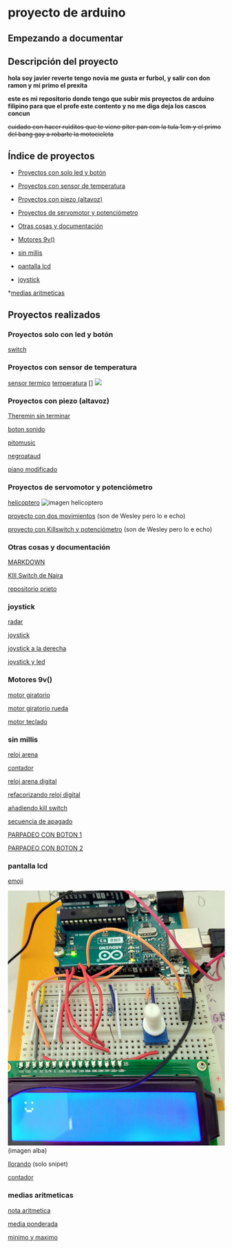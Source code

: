 # proyecto de arduino 
## Empezando a documentar

## Descripción del proyecto 

<b>hola soy javier reverte tengo novia me gusta er furbol, y salir con don ramon y mi primo el prexita </b>

<b>este es mi repositorio donde tengo que subir mis proyectos de arduino filipino para que el profe este contento y no me diga deja los cascos concun</b>

<del>cuidado con hacer ruiditos que te viene piter pan con la tula 1cm y el primo del bang gay a robarte la motocicleta</del>

## Índice de proyectos

* [Proyectos con solo led y botón](https://github.com/reverte04/arduino/blob/main/README.md#proyectos-solo-con-led-y-bot%C3%B3n)

* [Proyectos con sensor de temperatura](https://github.com/reverte04/arduino/blob/main/README.md#proyectos-con-sensor-de-temperatura)

* [Proyectos con piezo (altavoz)](https://github.com/reverte04/arduino/blob/main/README.md#proyectos-con-piezo-altavoz )

* [Proyectos de servomotor y potenciómetro](https://github.com/reverte04/arduino/blob/main/README.md#proyectos-de-servomotor-y-potenci%C3%B3metro)

* [Otras cosas y documentación](https://github.com/reverte04/arduino/blob/main/README.md#otras-cosas-y-documentaci%C3%B3n)

* [Motores 9v()](https://github.com/reverte04/arduino/blob/main/README.md#proyectos-con-uso-de-millis--sin-delay-) 

* [sin millis](https://github.com/reverte04/arduino/blob/main/README.md#sin-millis)

* [pantalla lcd](https://github.com/reverte04/arduino/blob/main/README.md#pantalla-lcd)

* [joystick](https://github.com/reverte04/arduino/blob/main/README.md#joystick)

*[medias aritmeticas](https://github.com/reverte04/arduino/blob/main/README.md#medias-aritmeticas) 

## Proyectos realizados

### Proyectos solo con led y botón
[switch](https://github.com/reverte04/arduino/blob/main/Stitch_arduino.ino)

### Proyectos con sensor de temperatura
[sensor termico](https://github.com/reverte04/arduino/blob/main/calentamientorev.ino)
[temperatura](https://github.com/reverte04/arduino/blob/main/TEMPERATURA__ARDUINO.ino)
[]
![](blob:https://web.whatsapp.com/ad1e61ba-b075-40d9-8ad0-13be224b00df)


### Proyectos con piezo (altavoz)

[Theremin sin terminar](https://github.com/reverte04/arduino/blob/main/lolo.ino)

[boton sonido](https://github.com/reverte04/arduino/blob/main/SNIPPET_KILL_SWITCH.CPP)

[pitomusic](https://github.com/reverte04/arduino/blob/main/pitomusic.ino)  

[negroataud](https://github.com/reverte04/arduino/blob/main/negroataud.ino)

[piano modificado](https://github.com/reverte04/arduino/blob/main/piano.ino)



### Proyectos de servomotor y potenciómetro
[helicoptero](https://github.com/reverte04/arduino/blob/main/elicopterooo.ino)
![imagen helicoptero](https://github.com/reverte04/arduino/blob/main/IMG_20210208_121903_1.jpg)

[proyecto con dos movimientos](https://github.com/Wesley3455/Arduino-/blob/main/sketch_feb09b_wsb.ino) (son de Wesley pero lo e echo)

[proyecto con Killswitch y potenciómetro](https://github.com/Wesley3455/Arduino-/blob/main/sketch_feb09b_wsb.ino) (son de Wesley pero lo e echo)


### Otras cosas y documentación

[MARKDOWN](https://guides.github.com/pdfs/markdown-cheatsheet-online.pdf)

[KIll Switch de Naira](https://github.com/chechiliaa/arduino/blob/main/triple_luz_naira.ino)

[repositorio prieto](https://github.com/d-prieto/arduinoCourse#repositorios-de-alumnos)

### joystick

[radar](https://github.com/reverte04/arduino/blob/main/radar_reverte.ino)

[joystick](https://github.com/reverte04/arduino/blob/main/joystick.ino)

[joystick a la derecha](https://github.com/reverte04/arduino/blob/main/radar_a_la_derecha_reverte.ino)

[joystick y led](https://github.com/reverte04/arduino/blob/main/joystick_y_led.ino)

### Motores 9v()

[motor giratorio](https://github.com/Albitah24/arduino/blob/main/motor_giratorio_de_feria.ino)

[motor giratorio rueda](https://github.com/Albitah24/arduino/blob/main/motor_giratorio_de__feria_moderable_con_rueda.ino)

[motor teclado](https://github.com/reverte04/arduino/blob/main/motor_teclado.ino)

### sin millis
[reloj arena](https://github.com/Albitah24/arduino/blob/main/Reloj__de_arena_UwU.ino)

[contador](https://github.com/reverte04/arduino/blob/main/contador.ino)

[reloj arena digital](https://github.com/reverte04/arduino/blob/main/reloj_arena_digital.ino)

[refacorizando reloj digital](https://github.com/reverte04/arduino/blob/main/refactorizando_reloj_digital.ino)

[añadiendo kill switch](https://github.com/reverte04/arduino/blob/main/a_adiendo_kill_switch.ino)

[secuencia de apagado](https://github.com/reverte04/arduino/blob/main/Creando_una_secuencia_de_apagado.ino.ino)

[PARPADEO CON BOTON 1](https://github.com/reverte04/arduino/blob/main/PARPADEO_CON_BOTON_1.ino.ino)

[PARPADEO CON BOTON 2](https://github.com/reverte04/arduino/blob/main/PARPADEO_CON_BOTON_2.ino.ino)

### pantalla lcd
[emoji](https://github.com/reverte04/arduino/blob/main/emogi.ino)

![emoji imagen](https://raw.githubusercontent.com/Albitah24/arduino/main/Captura%20de%20pantalla%20de%202021-03-11%2012-56-38.png) (imagen alba)

[llorando](https://github.com/reverte04/arduino/blob/main/cara%20llorando) (solo snipet)

[contador](https://github.com/reverte04/arduino/blob/main/numeros.ino)

### medias aritmeticas
[nota aritmetica](https://github.com/reverte04/arduino/blob/main/nota_aritmetica.ino)

[media ponderada](https://github.com/reverte04/arduino/blob/main/nota_ponderada.ino)

[minimo y maximo](https://github.com/reverte04/arduino/blob/main/nota_minimo_maximo.ino)



